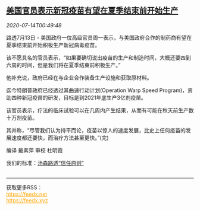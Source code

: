 <!--1594688189000-->
[美国官员表示新冠疫苗有望在夏季结束前开始生产](https://cn.reuters.com/article/usa-vaccines-schedule-production-0713-mo-idCNKCS24F02J)
------

<div><i>2020-07-14T00:49:48</i></div><div class="StandardArticleBody_body"><p>路透7月13日 - 美国政府一位高级官员周一表示，与美国政府合作的制药商有望在夏季结束前开始积极生产新冠病毒疫苗。 </p><p>该不愿具名的官员表示，“如果要确切说出疫苗的生产和制造时间，大概还要四到六周的时间，但是我们将在夏季结束前积极生产。”  </p><p>他补充说，政府已经在与企业合作装备生产设施和获取原材料。 </p><p>迄今特朗普政府已经透过其曲速行动计划(Operation Warp Speed Program)，资助四种新冠疫苗的研发，目标是到2021年底生产3亿剂疫苗。 </p><p>该官员表示，疗法的临床试验可以在几周内产生结果，从而有可能在秋天前生产数十万剂疫苗。 </p><p>其并称，“尽管我们认为持平而论，疫苗以惊人的速度发展，比史上任何疫苗的发展速度都还要快，而治疗方法甚至更快。”(完) </p><div class="Attribution_container"><div class="Attribution_attribution"><p class="Attribution_content">编译 戴素萍 审校 杜明霞 </p></div></div><div class="StandardArticleBody_trustBadgeContainer"><span class="StandardArticleBody_trustBadgeTitle">我们的标准：</span><span class="trustBadgeUrl"><a href="https://www.thomsonreuters.cn/content/dam/openweb/documents/pdf/china/brochures/about-us-1.pdf">汤森路透“信任原则”</a></span></div></div><br><hr><div>获取更多RSS：<br><a href="https://feedx.net" style="color:orange" target="_blank">https://feedx.net</a> <br><a href="https://feedx.xyz" style="color:orange" target="_blank">https://feedx.xyz</a><br></div>

